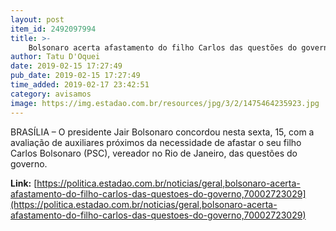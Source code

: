 ```yaml
---
layout: post
item_id: 2492097994
title: >-
    Bolsonaro acerta afastamento do filho Carlos das questões do governo
author: Tatu D'Oquei
date: 2019-02-15 17:27:49
pub_date: 2019-02-15 17:27:49
time_added: 2019-02-17 23:42:51
category: avisamos
image: https://img.estadao.com.br/resources/jpg/3/2/1475464235923.jpg
---
```


BRASÍLIA – O presidente Jair Bolsonaro concordou nesta sexta, 15, com a avaliação de auxiliares próximos da necessidade de afastar o seu filho Carlos Bolsonaro (PSC), vereador no Rio de Janeiro, das questões do governo.

**Link:** [https://politica.estadao.com.br/noticias/geral,bolsonaro-acerta-afastamento-do-filho-carlos-das-questoes-do-governo,70002723029](https://politica.estadao.com.br/noticias/geral,bolsonaro-acerta-afastamento-do-filho-carlos-das-questoes-do-governo,70002723029)

